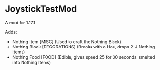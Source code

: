 # JoystickTestMod

A mod for 1.17.1

Adds:
- Nothing Item [MISC] (Used to craft the Nothing Block)
- Nothing Block [DECORATIONS] (Breaks with a Hoe, drops 2-4 Nothing Items)
- Nothing Food [FOOD] (Edible, gives speed 25 for 30 seconds, smelted into Nothing Items)

